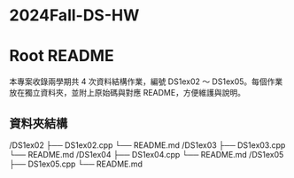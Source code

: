 # 2024Fall-DS-HW


# Root README

本專案收錄兩學期共 4 次資料結構作業，編號 DS1ex02 ～ DS1ex05。每個作業放在獨立資料夾，並附上原始碼與對應 README，方便維護與說明。

## 資料夾結構


/DS1ex02
├── DS1ex02.cpp
└── README.md
/DS1ex03
├── DS1ex03.cpp
└── README.md
/DS1ex04
├── DS1ex04.cpp
└── README.md
/DS1ex05
├── DS1ex05.cpp
└── README.md

